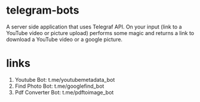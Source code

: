 # telegram-bots

A server side application that uses Telegraf API. On your input (link to a YouTube video or picture upload) performs some magic and returns a link to download a YouTube video or a google picture.

# links
1. Youtube Bot: t.me/youtubemetadata_bot 
2. Find Photo Bot: t.me/googlefind_bot
3. Pdf Converter Bot: t.me/pdftoimage_bot
